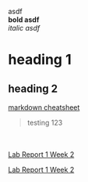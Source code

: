 asdf <br>
**bold asdf**<br>
*italic asdf*<br>
# heading 1 <br>
## heading 2 <br>
[markdown cheatsheet](https://commonmark.org/help/) <br>
> testing 123


<br> <br>
[Lab Report 1 Week 2](https://github.com/encheng0706/cse15l-lab-reports/blob/main/lab-report-1-week-2.md) <br>

[Lab Report 1 Week 2](lab-report-1-week-2.html)
